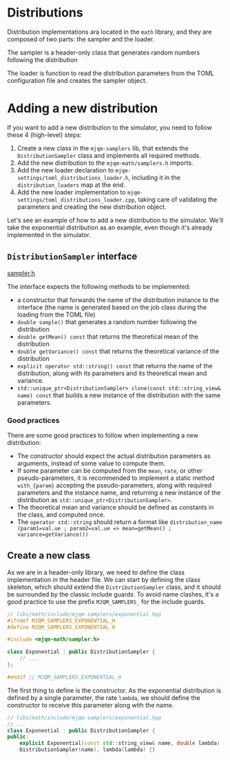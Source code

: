 # Distributions

Distribution implementations ara located in the `math` library, and they are composed of two parts: the sampler and the loader.

The sampler is a header-only class that generates random numbers following the distribution

The loader is function to read the distribution parameters from the TOML configuration file and creates the sampler object.

# Adding a new distribution

If you want to add a new distribution to the simulator, you need to follow these 4 (high-level) steps:

1. Create a new class in the `mjqm-samplers` lib, that extends the `DistributionSampler` class and implements all required methods.
2. Add the new distribution to the `mjqm-math/samplers.h` imports.
3. Add the new loader declaration to `mjqm-settings/toml_distributions_loader.h`, including it in the `distribution_loaders` map at the end.
4. Add the new loader implementation to `mjqm-settings/toml_distributions_loader.cpp`, taking care of validating the parameters and creating the new distribution object.

Let's see an example of how to add a new distribution to the simulator. We'll take the exponential distribution as an example, even though it's already implemented in the simulator.

## `DistributionSampler` interface

[sampler.h](https://raw.githubusercontent.com/NeDS-Lab/mjqm-simulator/refs/heads/main/libs/math/include/mjqm-math/sampler.h ":include :type=code cpp :fragment=interface")

The interface expects the following methods to be implemented:

- a constructor that forwards the name of the distribution instance to the interface
  (the name is generated based on the job class during the loading from the TOML file)
- `double sample()` that generates a random number following the distribution
- `double getMean() const` that returns the theoretical mean of the distribution
- `double getVariance() const` that returns the theoretical variance of the distribution
- `explicit operator std::string() const` that returns the name of the distribution, along with its parameters and its theoretical mean and variance.
- `std::unique_ptr<DistributionSampler> clone(const std::string_view& name) const` that builds a new instance of the distribution with the same parameters.

### Good practices

There are some good practices to follow when implementing a new distribution:

- The constructor should expect the actual distribution parameters as arguments, instead of some value to compute them.
- If some parameter can be computed from the `mean`, `rate`, or other pseudo-parameters, it is recommended to implement a static method `with_{param}` accepting the pseudo-parameters, along with required parameters and the instance name, and returning a new instance of the distribution as `std::unique_ptr<DistributionSampler>`.
- The theoretical mean and variance should be defined as constants in the class, and computed once.
- The `operator std::string` should return a format like `distribution_name (param1=val.ue ; param2=val.ue => mean=getMean() ; variance=getVariance())`

## Create a new class

As we are in a header-only library, we need to define the class implementation in the header file.
We can start by defining the class skeleton, which should extend the `DistributionSampler` class, and it should be surrounded by the classic include guards.
To avoid name clashes, it's a good practice to use the prefix `MJQM_SAMPLERS_` for the include guards.

```cpp
// libs/math/include/mjqm-samplers/exponential.hpp
#ifndef MJQM_SAMPLERS_EXPONENTIAL_H
#define MJQM_SAMPLERS_EXPONENTIAL_H

#include <mjqm-math/sampler.h>

class Exponential : public DistributionSampler {
    // ...
};

#endif // MJQM_SAMPLERS_EXPONENTIAL_H
```

The first thing to define is the constructor. As the exponential distribution is defined by a single parameter, the rate `lambda`, we should define the constructor to receive this parameter along with the name.

```cpp
// libs/math/include/mjqm-samplers/exponential.hpp
// ...
class Exponential : public DistributionSampler {
public:
    explicit Exponential(const std::string_view& name, double lambda) :
    DistributionSampler(name), lambda(lambda) {}
```
